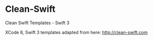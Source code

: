 # Clean-Swift
Clean Swift Templates - Swift 3

XCode 8, Swift 3 templates adapted from here:  http://clean-swift.com   

